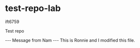 # test-repo-lab

ift6759

Test repo

--- Message from Nam ---
This is Ronnie and I modified this file.
